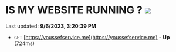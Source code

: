 # IS MY WEBSITE RUNNING ? [![](https://img.shields.io/static/v1?label=Sponsor&message=%E2%9D%A4&logo=GitHub&color=%23fe8e86)](https://github.com/sponsors/<username>)

Last updated: **9/6/2023, 3:20:39 PM**

- `GET` [https://youssefservice.me](https://youssefservice.me) - **Up** (724ms)
